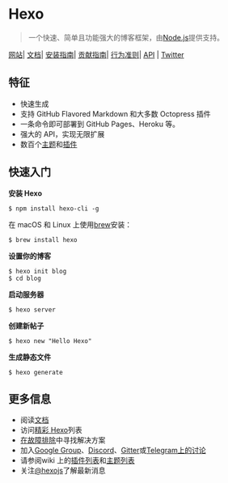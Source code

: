 # Hexo

> 一个快速、简单且功能强大的博客框架，由[Node.js](https://nodejs.org/)提供支持。

[网站](https://hexo.io/)| [文档](https://hexo.io/docs/)| [安装指南](https://hexo.io/docs/#Installation)| [贡献指南](https://hexo.io/docs/contributing)| [行为准则](https://github.com/hexojs/hexo/blob/master/CODE_OF_CONDUCT.md)| [API](https://hexo.io/api/) | [Twitter](https://twitter.com/hexojs)

## 特征

- 快速生成
- 支持 GitHub Flavored Markdown 和大多数 Octopress 插件
- 一条命令即可部署到 GitHub Pages、Heroku 等。
- 强大的 API，实现无限扩展
- 数百个[主题](https://hexo.io/themes/)和[插件](https://hexo.io/plugins/)

## 快速入门

**安装 Hexo**

```
$ npm install hexo-cli -g
```

在 macOS 和 Linux 上使用[brew](https://brew.sh/)安装：

```
$ brew install hexo
```

**设置你的博客**

```
$ hexo init blog
$ cd blog
```

**启动服务器**

```
$ hexo server
```

**创建新帖子**

```
$ hexo new "Hello Hexo"
```

**生成静态文件**

```
$ hexo generate
```

## 更多信息

- 阅读[文档](https://hexo.io/)
- 访问[精彩 Hexo](https://github.com/hexojs/awesome-hexo)列表
- [在故障排除](https://hexo.io/docs/troubleshooting.html)中寻找解决方案
- 加入[Google Group](https://groups.google.com/group/hexo)、[Discord](https://discord.gg/teM2Anj)、[Gitter](https://gitter.im/hexojs/hexo)或[Telegram上的讨论](https://t.me/hexojs)
- 请参阅wiki 上的[插件列表](https://hexo.io/plugins/)和[主题列表](https://hexo.io/themes/)
- 关注[@hexojs](https://twitter.com/hexojs)了解最新消息